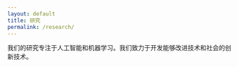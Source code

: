 ```yaml
---
layout: default
title: 研究
permalink: /research/
---
```


我们的研究专注于人工智能和机器学习。我们致力于开发能够改进技术和社会的创新技术。
